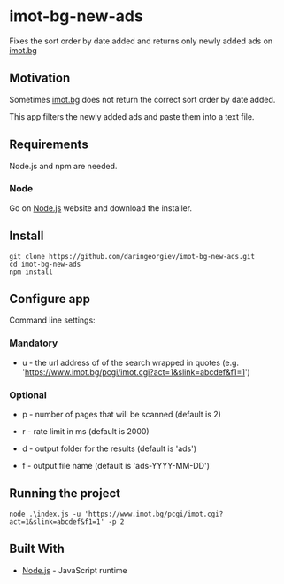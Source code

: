 # imot-bg-new-ads

Fixes the sort order by date added and returns only newly added ads on [imot.bg](https://www.imot.bg/pcgi/imot.cgi)

## Motivation

Sometimes [imot.bg](https://www.imot.bg/pcgi/imot.cgi) does not return the correct sort order by date added.

This app filters the newly added ads and paste them into a text file.

## Requirements

Node.js and npm are needed.

### Node

Go on [Node.js](https://nodejs.org/) website and download the installer.

## Install

    git clone https://github.com/daringeorgiev/imot-bg-new-ads.git
    cd imot-bg-new-ads
    npm install

## Configure app

Command line settings:

### Mandatory

* u - the url address of of the search wrapped in quotes (e.g. 'https://www.imot.bg/pcgi/imot.cgi?act=1&slink=abcdef&f1=1')

### Optional

* p - number of pages that will be scanned (default is 2)

* r - rate limit in ms (default is 2000)

* d - output folder for the results (default is 'ads')

* f - output file name (default is 'ads-YYYY-MM-DD')

## Running the project

    node .\index.js -u 'https://www.imot.bg/pcgi/imot.cgi?act=1&slink=abcdef&f1=1' -p 2

## Built With

* [Node.js](https://nodejs.org/en/) - JavaScript runtime
